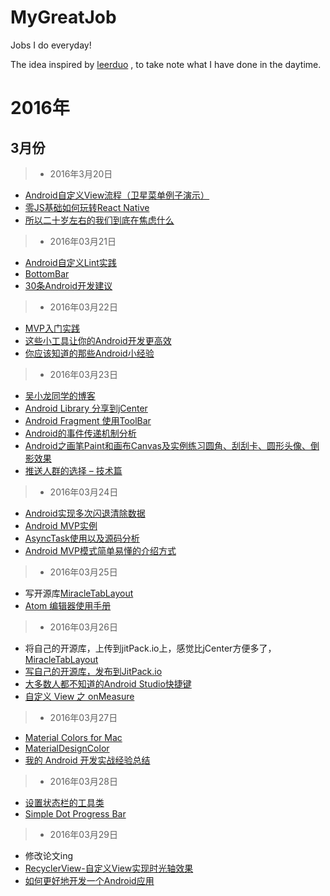 # MyGreatJob
Jobs I do everyday!

The idea inspired by [leerduo](https://github.com/leerduo) , to take note what I have done in the daytime.

# 2016年
## 3月份
> - 2016年3月20日

- [Android自定义View流程（卫星菜单例子演示）](https://segmentfault.com/a/1190000004627422)
- [零JS基础如何玩转React Native](http://www.jianshu.com/p/598dc63e88be)
- [所以二十岁左右的我们到底在焦虑什么](http://weibo.com/p/1001603955112686017007)

> - 2016年03月21日

- [Android自定义Lint实践](http://tech.meituan.com/android_custom_lint.html)
- [BottomBar](https://github.com/roughike/BottomBar)
- [30条Android开发建议](http://www.jianshu.com/p/717b80ba8bc1)

> - 2016年03月22日

- [MVP入门实践](http://blog.flyou.ren/?p=179)
- [这些小工具让你的Android开发更高效](http://mp.weixin.qq.com/s?__biz=MzA4NTQwNDcyMA==&mid=402858357&idx=1&sn=5dd38f4dcc5d7680e6daf7b3d1105b63#rd)
- [你应该知道的那些Android小经验](http://blog.flyou.ren/?p=http://www.jayfeng.com/2016/03/18/%E4%BD%A0%E5%BA%94%E8%AF%A5%E7%9F%A5%E9%81%93%E7%9A%84%E9%82%A3%E4%BA%9BAndroid%E5%B0%8F%E7%BB%8F%E9%AA%8C/?hmsr=toutiao.io&utm_medium=toutiao.io&utm_source=toutiao.io)


> - 2016年03月23日

- [吴小龙同学的博客](http://wuxiaolong.me/)
- [Android Library 分享到jCenter](http://wuxiaolong.me/2015/11/12/jcenter/)
- [Android Fragment 使用ToolBar](http://wuxiaolong.me/2015/12/21/fragmentToolbar/)
- [Android的事件传递机制分析](http://wuxiaolong.me/2015/12/19/MotionEvent/)
- [Android之画笔Paint和画布Canvas及实例练习圆角、刮刮卡、圆形头像、倒影效果](http://wuxiaolong.me/2015/12/06/PaintCanvas/)
- [推送人群的选择 – 技术篇](http://blog.jpush.cn/push_audience_tech/)

> - 2016年03月24日

- [Android实现多次闪退清除数据](http://sixwolf.net/blog/2016/03/22/Android%E5%AE%9E%E7%8E%B0%E5%A4%9A%E6%AC%A1%E9%97%AA%E9%80%80%E6%B8%85%E9%99%A4%E6%95%B0%E6%8D%AE/)
- [Android MVP实例](http://wuxiaolong.me/2015/09/23/AndroidMVPSample/)
- [AsyncTask使用以及源码分析](http://blog.csdn.net/ljd2038/article/details/50931698)
- [Android MVP模式简单易懂的介绍方式](http://zhuanlan.zhihu.com/kaede/20312610)


> - 2016年03月25日

- 写开源库[MiracleTabLayout](https://github.com/MiracleWong/MiracleTabLayout)
- [Atom 编辑器使用手册](http://flight-manual.atom.io/)

> - 2016年03月26日

- 将自己的开源库，上传到jitPack.io上，感觉比jCenter方便多了，[MiracleTabLayout](https://github.com/MiracleWong/MiracleTabLayout)
- [写自己的开源库，发布到JitPack.io](http://icodeyou.com/2015/12/23/2015-12-23-AndroidLibraryJitPack/)
- [大多数人都不知道的Android Studio快捷键](http://icodeyou.com/2015/12/13/2015-12-13-AndroidStudioShortCuts/)
- [自定义 View 之 onMeasure](http://icodeyou.com/2015/10/22/2015-10-22-ViewMeasure/)

> - 2016年03月27日

- [Material Colors for Mac](https://github.com/romannurik/MaterialColorsApp)
- [MaterialDesignColor](https://github.com/zzhoujay/MaterialDesignColor)
- [我的 Android 开发实战经验总结](http://www.jianshu.com/p/4f152bc8f4f3)

> - 2016年03月28日

- [设置状态栏的工具类](https://github.com/laobie/StatusBarUtil)
- [Simple Dot Progress Bar](https://github.com/silvestrpredko/DotProgressBarExample)

> - 2016年03月29日

 - 修改论文ing
 - [RecyclerView-自定义View实现时光轴效果](http://chenfuduo.me/2016/03/29/RecyclerView-%E8%87%AA%E5%AE%9A%E4%B9%89View%E5%AE%9E%E7%8E%B0%E6%97%B6%E5%85%89%E8%BD%B4%E6%95%88%E6%9E%9C/)
 - [如何更好地开发一个Android应用](http://android.jobbole.com/82637/)
